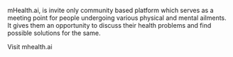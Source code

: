 
mHealth.ai, is invite only community based platform which serves as a meeting point for people undergoing various physical and mental ailments. It gives them an opportunity to discuss their health problems and find possible solutions for the same.

Visit mhealth.ai
